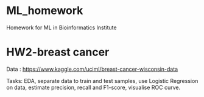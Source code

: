 # ML_homework
Homework for ML in Bioinformatics Institute

# HW2-breast cancer 

Data : https://www.kaggle.com/uciml/breast-cancer-wisconsin-data

Tasks: EDA, separate data to train and test samples, use Logistic Regression on data, estimate precision, recall and F1-score, visualise ROC curve.
